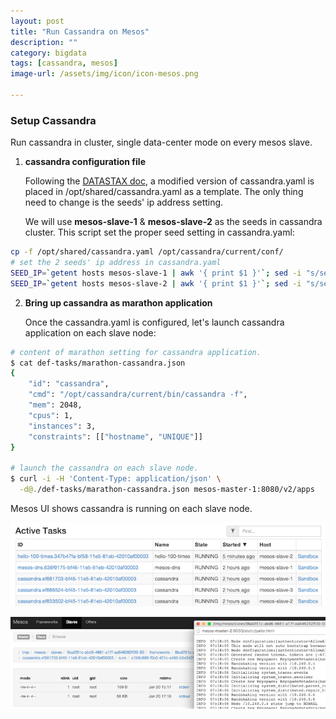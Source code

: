```yaml
---
layout: post
title: "Run Cassandra on Mesos"
description: ""
category: bigdata
tags: [cassandra, mesos]
image-url: /assets/img/icon/icon-mesos.png

---
```


### Setup Cassandra

Run cassandra in cluster, single data-center mode on every mesos slave.

1. **cassandra configuration file**
	
	Following the [DATASTAX doc](http://docs.datastax.com/en/cassandra/3.0/cassandra/initialize/initSingleDS.html), a modified version of cassandra.yaml is placed in /opt/shared/cassandra.yaml as a template. The only thing need to change is the seeds' ip address setting.
	
	We will use **mesos-slave-1** & **mesos-slave-2** as the seeds in cassandra cluster. This script set the proper seed setting in cassandra.yaml:
	
```bash
cp -f /opt/shared/cassandra.yaml /opt/cassandra/current/conf/
# set the 2 seeds' ip address in cassandra.yaml
SEED_IP=`getent hosts mesos-slave-1 | awk '{ print $1 }'`; sed -i "s/seed1_ip_addr/$SEED_IP/g" /opt/cassandra/current/conf/cassandra.yaml
SEED_IP=`getent hosts mesos-slave-2 | awk '{ print $1 }'`; sed -i "s/seed2_ip_addr/$SEED_IP/g" /opt/cassandra/current/conf/cassandra.yaml
```

2. **Bring up cassandra as marathon application**
	
	Once the cassandra.yaml is configured, let's launch cassandra application on each slave node:
	
```bash
# content of marathon setting for cassandra application.
$ cat def-tasks/marathon-cassandra.json 
{
    "id": "cassandra",
    "cmd": "/opt/cassandra/current/bin/cassandra -f",
    "mem": 2048,
    "cpus": 1,
    "instances": 3,
    "constraints": [["hostname", "UNIQUE"]]
}
	
# launch the cassandra on each slave node.
$ curl -i -H 'Content-Type: application/json' \
  -d@./def-tasks/marathon-cassandra.json mesos-master-1:8080/v2/apps
```

Mesos UI shows cassandra is running on each slave node.
	
![alt text][img-cax-run]

![alt text][img-cax-log]

[img-cax-run]: /assets/img/2016-Q1/160117-run-cax.png "Cax running"

[img-cax-log]: /assets/img/2016-Q1/160117-run-log.png "Cax logs"

